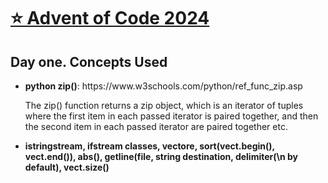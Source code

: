 <h1><a href="https://adventofcode.com/">⭐ Advent of Code 2024</a></h1>
<h2>Day one. Concepts Used</h2>
<ul>
  <li><b>python zip()</b>: https://www.w3schools.com/python/ref_func_zip.asp<p>The zip() function returns a zip object, which is an iterator of tuples where the first item in each passed iterator is paired together, and then the second item in each passed iterator are paired together etc.</p></li>
  <li><b>istringstream, ifstream classes, vectore, sort(vect.begin(), vect.end()), abs(), getline(file, string destination, delimiter(\n by default), vect.size()</b></li>
</ul>
